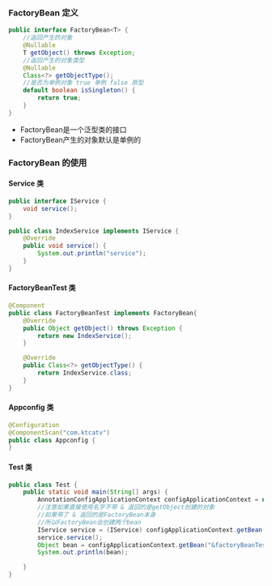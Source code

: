 ### FactoryBean 定义

```java
public interface FactoryBean<T> {
    //返回产生的对象
	@Nullable
	T getObject() throws Exception;
	//返回产生的对象类型
	@Nullable
	Class<?> getObjectType();
	//是否为单例对象 true 单例 false 原型
	default boolean isSingleton() {
		return true;
	}
}
```

* FactoryBean是一个泛型类的接口
* FactoryBean产生的对象默认是单例的

### FactoryBean 的使用

#### Service 类

```java
public interface IService {
	void service();
}

public class IndexService implements IService {
	@Override
	public void service() {
		System.out.println("service");
	}
}
```

#### FactoryBeanTest 类

```java
@Component
public class FactoryBeanTest implements FactoryBean{
	@Override
	public Object getObject() throws Exception {
		return new IndexService();
	}

	@Override
	public Class<?> getObjectType() {
		return IndexService.class;
	}
}
```

#### Appconfig 类

```java
@Configuration
@ComponentScan("com.ktcatv")
public class Appconfig {
}
```

#### Test 类

```java
public class Test {
	public static void main(String[] args) {
		AnnotationConfigApplicationContext configApplicationContext = new AnnotationConfigApplicationContext(Appconfig.class);
        //注意如果直接使用名字不带 & 返回的是getObject创建的对象
        //如果带了 & 返回的是FactoryBean本身
        //所以FactoryBean会创建两个bean
		IService service = (IService) configApplicationContext.getBean("factoryBeanTest");
		service.service();
		Object bean = configApplicationContext.getBean("&factoryBeanTest");
		System.out.println(bean);

	}
}
```


